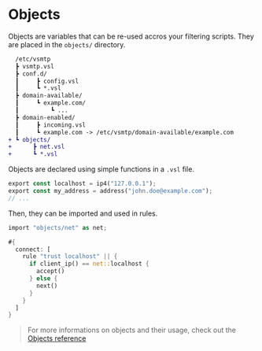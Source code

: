 # Objects

Objects are variables that can be re-used accros your filtering scripts. They are placed in the `objects/` directory.

```diff
  /etc/vsmtp
  ┣ vsmtp.vsl
  ┣ conf.d/
  ┃     ┣ config.vsl
  ┃     ┗ *.vsl
  ┣ domain-available/
  ┃     ┗ example.com/
  ┃         ┗ ...
  ┣ domain-enabled/
  ┃     ┣ incoming.vsl
  ┃     ┗ example.com -> /etc/vsmtp/domain-available/example.com
+ ┗ objects/
+      ┣ net.vsl
+      ┗ *.vsl
```

Objects are declared using simple functions in a `.vsl` file.

```rust
export const localhost = ip4("127.0.0.1");
export const my_address = address("john.doe@example.com");
// ...
```

Then, they can be imported and used in rules.

```rust
import "objects/net" as net;

#{
  connect: [
    rule "trust localhost" || {
      if client_ip() == net::localhost {
        accept()
      } else {
        next()
      }
    }
  ]
}
```

> For more informations on objects and their usage, check out the [Objects reference](../../filtering/objects.md)